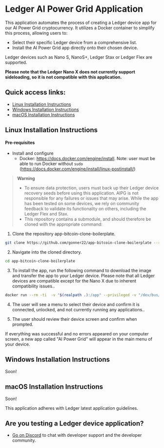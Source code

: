 # Ledger AI Power Grid Application

This application automates the process of creating a Ledger device app for our AI Power Grid cryptocurrency. It utilizes a Docker container to simplify this process, allowing users to:

- Select their specific Ledger device from a comprehensive list.
- Install the AI Power Grid app directly onto their chosen device.

Ledger devices such as Nano S, NanoS+, Ledger Stax or Ledger Flex are supported.

**Please note that the Ledger Nano X does not currently support sideloading, so it is not compatible with this application.**

## Quick access links:
- [Linux Installation Instructions](#linux-installation-instructions)
- [Windows Installation Instructions](#windows-installation-instructions)
- [macOS Installation Instructions](#macos-installation-instructions)


## Linux Installation Instructions

#### Pre-requisites
- Install and configure
  - Docker: https://docs.docker.com/engine/install. Note: user must be able to run Docker without `sudo` (https://docs.docker.com/engine/install/linux-postinstall/)

> **Warning**
> - To ensure data protection, users must back up their Ledger device recovery seeds before using this application. AIPG is not responsible for any failures or issues that may arise. While the app has been tested on some devices, we rely on community feedback to validate its functionality on others, including the Ledger Flex and Stax.
> - This repository contains a submodule, and should therefore be cloned with the appropriate command: 

1. Clone the repository app-bitcoin-clone-boilerplate.
```bash 
git clone https://github.com/gonner22/app-bitcoin-clone-boilerplate --recurse-submodules
```
2. Navigate into the cloned directory.
```bash
cd app-bitcoin-clone-boilerplate
```
3. To install the app, run the following command to download the image and transfer the app to your Ledger device. Please note that all Ledger devices are compatible except for the Nano X due to inherent compatibility issues..
```bash
docker run --rm -ti  -v "$(realpath .):/app" --privileged -v "/dev/bus/usb:/dev/bus/usb" --user root ghcr.io/gonner22/ledger-app-builder-legacy:latest
```
4. The user will see a menu to select their device and confirm it is connected, unlocked, and not currently running any applications..

5. The user should review their device screen and confirm when prompted.

If everything was successful and no errors appeared on your computer screen, a new app called "AI Power Grid" will appear in the main menu of your device.

## Windows Installation Instructions
Soon!

## macOS Installation Instructions
Soon!

This application adheres with Ledger latest application guidelines. 

## Are you testing a Ledger device application?
- [Go on Discord](https://discord.gg/W9D8j6HCtC) to chat with developer support and the developer community.

